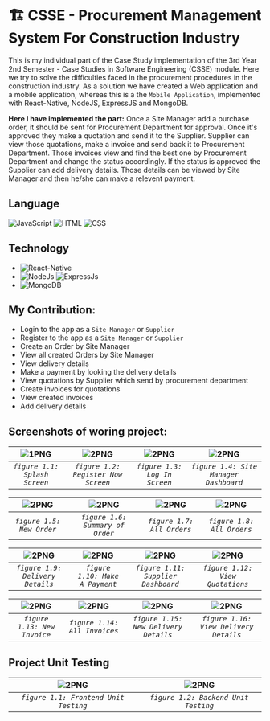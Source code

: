 # 🏗 CSSE - Procurement Management System For Construction Industry

This is my individual part of the Case Study implementation of the 3rd Year 2nd Semester - Case Studies in Software Engineering (CSSE) module. Here we try to solve the difficulties faced in the procurement procedures in the construction industry. As a solution we have created a Web application and a mobile application, whereas this is a the `Mobile Application`, implemented with React-Native, NodeJS, ExpressJS and MongoDB.

**Here I have implemented the part:** 
Once a Site Manager add a purchase order, it should be sent for Procurement Department for approval. Once it's approved they make a quotation and send it to the Supplier. Supplier can view those quotations, make a invoice and send back it to Procurement Department. Those invoices view and find the best one by Procurement Department and change the status accordingly. If the status is approved the Supplier can add delivery details. Those details can be viewed by Site Manager and then he/she can make a relevent payment.

## Language 

![JavaScript](https://img.shields.io/badge/Language-JavaScript-orange)
![HTML](https://img.shields.io/badge/Language-HTML-green)
![CSS](https://img.shields.io/badge/Language-CSS-blue)
<!-- ![Design](https://img.shields.io/badge/Design-MaterialUI-blue) -->

## Technology 
* ![React-Native](https://img.shields.io/badge/FrontEnd-React_Native-purple)
* ![NodeJs](https://img.shields.io/badge/BackEnd-Node_JS-green) ![ExpressJs](https://img.shields.io/badge/BackEnd-Express_JS-green)
* ![MongoDB](https://img.shields.io/badge/Database-MongoDB-green)

## My Contribution:
* Login to the app as a `Site Manager` or `Supplier`
* Register to the app as a `Site Manager` or `Supplier`
* Create an Order by Site Manager 
* View all created Orders by Site Manager
* View delivery details 
* Make a payment by looking the delivery details
* View quotations by Supplier which send by procurement department
* Create invoices for quotations
* View created invoices
* Add delivery details

## Screenshots of woring project:

| <img alt="1PNG" src="https://user-images.githubusercontent.com/57215584/138205597-08911193-b42d-430e-9972-b1d9e8c4fa5d.png"> |<img  alt="2PNG" a src="https://user-images.githubusercontent.com/57215584/138205745-3b9478a2-1242-4a65-9c78-72a175000335.png">| <img  alt="2PNG" a src="https://user-images.githubusercontent.com/57215584/138205897-e245c865-499d-458b-8550-a3b859a0cf5c.png">| <img  alt="2PNG" a src="https://user-images.githubusercontent.com/57215584/138206064-785c3402-26b7-4bea-841b-f3369bd88844.png">
|:--:|:--:|:--:|:--:|
| *`figure 1.1: Splash Screen`* | *`figure 1.2: Register Now Screen`* | *`figure 1.3: Log In Screen`* |*`figure 1.4: Site Manager Dashboard`* |

| <img  alt="2PNG" src="https://user-images.githubusercontent.com/57215584/138206605-9f06f8be-f3ad-47e0-8fdc-bc0118cc4312.png"> | <img  alt="2PNG" src="https://user-images.githubusercontent.com/57215584/138206741-da620513-9a27-4697-9809-32df054234c0.png"> | <img alt="2PNG"  src="https://user-images.githubusercontent.com/57215584/138206986-dedae83a-f2f2-42eb-8f79-18df3f760b29.png">| <img alt="2PNG"  src="https://user-images.githubusercontent.com/57215584/138207107-4d02d421-50d2-4eac-bbd4-8c8053956511.png">
|:--:|:--:|:--:|:--:|
| *`figure 1.5: New Order`* |*`figure 1.6: Summary of Order`* |*`figure 1.7: All Orders`* |*`figure 1.8: All Orders`* |

| <img  alt="2PNG" src="https://user-images.githubusercontent.com/57215584/138207187-ddac1ddd-a8c2-4d40-b578-ac460be7a32c.png"> | <img  alt="2PNG" src="https://user-images.githubusercontent.com/57215584/138207935-2d6171f5-8aac-4b93-b06b-1ac33bccfaae.png"> | <img  alt="2PNG" src="https://user-images.githubusercontent.com/57215584/138208096-88ede3b5-8600-47bb-afa0-e6c1d8aaeaa1.png"> | <img  alt="2PNG" src="https://user-images.githubusercontent.com/57215584/138208342-fdbbf1b1-39c9-4f78-b14b-e281ddbb25cf.png">
|:--:|:--:|:--:|:--:|
|*`figure 1.9: Delivery Details`* |*`figure 1.10: Make A Payment`* |*`figure 1.11: Supplier Dashboard`* |*`figure 1.12: View Quotations`* |

| <img  alt="2PNG" src="https://user-images.githubusercontent.com/57215584/138208492-ad5e1870-9426-4672-aa14-e360ea14e26a.png"> | <img  alt="2PNG" src="https://user-images.githubusercontent.com/57215584/138208636-f867d897-30ff-4cba-98de-3b21ee9dca44.png"> | <img  alt="2PNG" src="https://user-images.githubusercontent.com/57215584/138208744-db7a586c-7ffd-448f-829f-8688b82a9aca.png"> | <img  alt="2PNG" src="https://user-images.githubusercontent.com/57215584/138208875-d256c736-2400-4f46-9fac-cf48643aca20.png">
|:--:|:--:|:--:|:--:|
|*`figure 1.13: New Invoice`* |*`figure 1.14: All Invoices`* |*`figure 1.15: New Delivery Details`* |*`figure 1.16: View Delivery Details`* |

## Project Unit Testing 

| <img  alt="2PNG" src="https://user-images.githubusercontent.com/57215584/138209496-26702b6b-fc43-43c5-b2f3-dae9dedf7c11.png"> | <img  alt="2PNG" src="https://user-images.githubusercontent.com/57215584/138209650-75da8444-6e7e-4efb-86df-bd3d6ac7e0a3.png"> 
|:--:|:--:|
|*`figure 1.1: Frontend Unit Testing`* |*`figure 1.2: Backend Unit Testing`* |


<!-- ## Available Scripts

In the project directory, you can run:

### `npm start`

Runs the app in the development mode.<br />
Open [http://localhost:3000](http://localhost:3000) to view it in the browser.

The page will reload if you make edits.<br />
You will also see any lint errors in the console.

### `npm test`

Launches the test runner in the interactive watch mode.<br />
See the section about [running tests](https://facebook.github.io/create-react-app/docs/running-tests) for more information.

### `npm run build`

Builds the app for production to the `build` folder.<br />
It correctly bundles React in production mode and optimizes the build for the best performance.

The build is minified and the filenames include the hashes.<br />
Your app is ready to be deployed!

See the section about [deployment](https://facebook.github.io/create-react-app/docs/deployment) for more information.

### `npm run eject`

**Note: this is a one-way operation. Once you `eject`, you can’t go back!**

If you aren’t satisfied with the build tool and configuration choices, you can `eject` at any time. This command will remove the single build dependency from your project.

Instead, it will copy all the configuration files and the transitive dependencies (webpack, Babel, ESLint, etc) right into your project so you have full control over them. All of the commands except `eject` will still work, but they will point to the copied scripts so you can tweak them. At this point you’re on your own.

You don’t have to ever use `eject`. The curated feature set is suitable for small and middle deployments, and you shouldn’t feel obligated to use this feature. However we understand that this tool wouldn’t be useful if you couldn’t customize it when you are ready for it. -->


